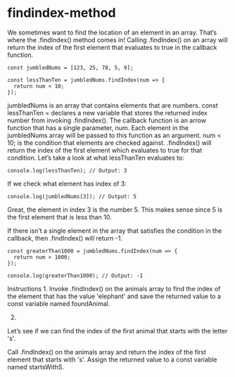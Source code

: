 # findindex-method

We sometimes want to find the location of an element in an array. That’s where the .findIndex() method comes in! Calling .findIndex() on an array will return the index of the first element that evaluates to true in the callback function.
```
const jumbledNums = [123, 25, 78, 5, 9]; 
 
const lessThanTen = jumbledNums.findIndex(num => {
  return num < 10;
});
```
jumbledNums is an array that contains elements that are numbers.
const lessThanTen = declares a new variable that stores the returned index number from invoking .findIndex().
The callback function is an arrow function that has a single parameter, num. Each element in the jumbledNums array will be passed to this function as an argument.
num < 10; is the condition that elements are checked against. .findIndex() will return the index of the first element which evaluates to true for that condition.
Let’s take a look at what lessThanTen evaluates to:
```
console.log(lessThanTen); // Output: 3 
```
If we check what element has index of 3:
```
console.log(jumbledNums[3]); // Output: 5
```
Great, the element in index 3 is the number 5. This makes sense since 5 is the first element that is less than 10.

If there isn’t a single element in the array that satisfies the condition in the callback, then .findIndex() will return -1.
```
const greaterThan1000 = jumbledNums.findIndex(num => {
  return num > 1000;
});

console.log(greaterThan1000); // Output: -1
```

Instructions
1.
Invoke .findIndex() on the animals array to find the index of the element that has the value 'elephant' and save the returned value to a const variable named foundAnimal.

2.
Let’s see if we can find the index of the first animal that starts with the letter 's'.

Call .findIndex() on the animals array and return the index of the first element that starts with 's'. Assign the returned value to a const variable named startsWithS.
